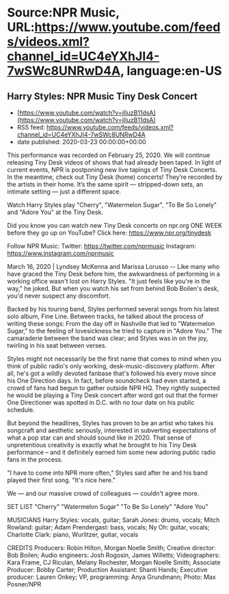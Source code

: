 # Source:NPR Music, URL:https://www.youtube.com/feeds/videos.xml?channel_id=UC4eYXhJI4-7wSWc8UNRwD4A, language:en-US

## Harry Styles: NPR Music Tiny Desk Concert
 - [https://www.youtube.com/watch?v=jIIuzB11dsA](https://www.youtube.com/watch?v=jIIuzB11dsA)
 - RSS feed: https://www.youtube.com/feeds/videos.xml?channel_id=UC4eYXhJI4-7wSWc8UNRwD4A
 - date published: 2020-03-23 00:00:00+00:00

This performance was recorded on February 25, 2020. We will continue releasing Tiny Desk videos of shows that had already been taped. In light of current events, NPR is postponing new live tapings of Tiny Desk Concerts. In the meantime, check out Tiny Desk (home) concerts! They’re recorded by the artists in their home. It’s the same spirit — stripped-down sets, an intimate setting — just a different space.

Watch Harry Styles play "Cherry", "Watermelon Sugar", "To Be So Lonely" and "Adore You" at the Tiny Desk.

Did you know you can watch new Tiny Desk concerts on npr.org ONE WEEK before they go up on YouTube? Click here: https://www.npr.org/tinydesk

Follow NPR Music:
Twitter: https://twitter.com/nprmusic
Instagram: https://www.instagram.com/nprmusic

March 16, 2020 | Lyndsey McKenna and Marissa Lorusso -- Like many who have graced the Tiny Desk before him, the awkwardness of performing in a working office wasn't lost on Harry Styles. "It just feels like you're in the way," he joked. But when you watch his set from behind Bob Boilen's desk, you'd never suspect any discomfort.

Backed by his touring band, Styles performed several songs from his latest solo album, Fine Line. Between tracks, he talked about the process of writing these songs: From the day off in Nashville that led to "Watermelon Sugar," to the feeling of lovesickness he tried to capture in "Adore You." The camaraderie between the band was clear; and Styles was in on the joy, twirling in his seat between verses.

Styles might not necessarily be the first name that comes to mind when you think of public radio's only working, desk-music-discovery platform. After all, he's got a wildly devoted fanbase that's followed his every move since his One Direction days. In fact, before soundcheck had even started, a crowd of fans had begun to gather outside NPR HQ. They rightly suspected he would be playing a Tiny Desk concert after word got out that the former One Directioner was spotted in D.C. with no tour date on his public schedule.

But beyond the headlines, Styles has proven to be an artist who takes his songcraft and aesthetic seriously, interested in subverting expectations of what a pop star can and should sound like in 2020. That sense of unpretentious creativity is exactly what he brought to his Tiny Desk performance – and it definitely earned him some new adoring public radio fans in the process.

"I have to come into NPR more often," Styles said after he and his band played their first song. "It's nice here."

We — and our massive crowd of colleagues — couldn't agree more.

SET LIST
"Cherry"
"Watermelon Sugar"
"To Be So Lonely"
"Adore You"

MUSICIANS
Harry Styles: vocals, guitar; Sarah Jones: drums, vocals; Mitch Rowland: guitar; Adam Prendergast: bass, vocals; Ny Oh: guitar, vocals; Charlotte Clark: piano, Wurlitzer, guitar, vocals

CREDITS
Producers: Robin Hilton, Morgan Noelle Smith; Creative director: Bob Boilen; Audio engineers: Josh Rogosin, James Willetts; Videographers: Kara Frame, CJ Riculan, Melany Rochester, Morgan Noelle Smith; Associate Producer: Bobby Carter; Production Assistant: Shanti Hands; Executive producer: Lauren Onkey; VP, programming: Anya Grundmann; Photo: Max Posner/NPR

